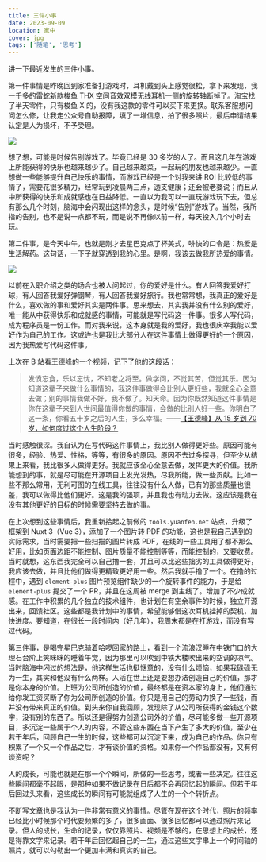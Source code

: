 ```yaml
---
title: 三件小事
date: 2023-09-09
location: 家中
cover: jpg
tags: ['随笔', '思考']
---
```


讲一下最近发生的三件小事。

第一件事情是昨晚回到家准备打游戏时，耳机戴到头上感觉很松，拿下来发现，我一千多的雷蛇新款梭鱼 THX 空间音效双模无线耳机一侧的旋转轴断掉了。淘宝找了半天零件，只有梭鱼 X 的，没有我这款的零件可以买下来更换。联系客服想问问怎么修，让我走公众号自助报障，填了一堆信息，拍了很多照片，最后申请结果认定是人为损坏，不予受理。

![](/images/posts/three-small-things-01.jpg)

想了想，可能是时候告别游戏了。毕竟已经是 30 多岁的人了。而且这几年在游戏上所能获得的快乐也越来越少了。自己越来越菜，一起玩的朋友也越来越少。一直想做一些能够提升自己快乐的事情，而游戏已经是一个对我来讲 ROI 比较低的事情了，需要花很多精力，经常玩到凌晨两三点，透支健康；还会被老婆说；而且从中所获得的快乐和成就感也在日益降低。一直以为我可以一直玩游戏玩下去，但总有那么几个时刻，脑海中会闪现出这样的念头，是时候“告别”游戏了。当然，我所指的告别，也不是说一点都不玩，而是说不再像以前一样，每天投入几个小时去玩。

第二件事，是今天中午，也就是刚才去星巴克点了杯美式，啡快的口令是：热爱是生活解药。这句话，一下子就穿透到我的心里。是啊，我该去做我所热爱的事情。

![](/images/posts/three-small-things-02.jpg)

以前在入职介绍之类的场合也被人问起过，你的爱好是什么。有人回答我爱好打球，有人回答我爱好弹钢琴，有人回答我爱好旅行。我也常常想，我真正的爱好是什么，喜欢做的事和爱好其实是两件事。思来想去，其实我并没有什么别的爱好，唯一能从中获得快乐和成就感的事情，可能就是写代码这一件事。很多人写代码，成为程序员是一份工作。而对我来说，这本身就是我的爱好，我也很庆幸我能以爱好作为自己的工作。这或许也是我比大部分人在这件事情上做得更好的一个原因，因为我热爱写代码这件事。

上次在 B 站看王德峰的一个视频，记下了他的这段话：

> 发愤忘食，乐以忘忧，不知老之将至。做学问，不觉其苦，但觉其乐。因为知道这辈子来做什么事情的，我这件事做得会比别人更好些，我就全心全意去做；别的事情我做不好，我不做了。知天命。因为你既然知道这件事情是你在这辈子来到人世间最值得你做的事情，会做的比别人好一些。你明白了这一条，你看五十岁之后的人生，多么幸福。——[【王德峰】从 15 岁到 70 岁，如何度过这个人生阶段？](https://www.bilibili.com/video/BV1i44y1c7Vb/?share_source=copy_web&vd_source=76ca94671296b9336d664f327867a2c7)

当时感触很深。我自认为在写代码这件事情上，我比别人做得更好些。原因可能有很多，经验、热爱、性格，等等，有很多的原因。原因不去过多探寻，但至少从结果上来看，我比很多人做得更好。我就应该全心全意去做，发挥更大的价值。我所能想到的事，就是尽可能在开源项目上发光发热，尽我所能，做一些贡献。比如一些不那么常用，无利可图的在线工具，往往没有什么人做，已有的那些质量也很差，我可以做得比他们更好。这是我的强项，并且我也有动力去做。这应该是我在没有其他更好的目标的时候需要坚持去做的事。

在上次想到这些事情后，我重新拾起之前做的 `tools.yuanfen.net` 站点，升级了框架到 Nuxt 3（Vue 3），添加了一个图片转 PDF 的功能，这也是我自己遇到的实际需求，当时需要把一些扫描的图片转成 PDF，在线的一些工具用了都不那么好用，比如页面边距不能控制、图片质量不能控制等等，而能控制的，又要收费。当时就想，这东西我完全可以自己撸一套，并且可以比这些拙劣的工具做得更好，我应该去做，并且比他们做得更精致更好用一些。然后我就手撸了一个。在撸的过程中，遇到 `element-plus` 图片预览组件缺少的一个旋转事件的能力，于是给 `element-plus` 提交了一个 PR，并且在这周被 merge 到主线了。增加了不少成就感。在工作中积累的几个独立的技术组件，也计划在有空余事件的时候，独立开源出来，回馈社区。这些都是我计划中的事情，希望能够借这次耳机挂掉的契机，加快进度。要知道，在很长一段时间内（好几年），我周末都是在打游戏，而没有写过代码。

第三件事，是喝完星巴克骑着哈啰回家的路上，看到一个流浪汉睡在中铁门口的大理石台阶上笑眯眯的睡着午觉，因为那里可以吹到中铁大楼吹出来的空调的凉气。当时脑海中闪过的想法是，他这样生活也挺惬意的，没有什么烦恼，如果我碌碌无为一生，其实和他没有什么两样。人活在世上还是要想办法创造自己的价值，那才是你本身的价值。上班为公司所创造的价值，最终都是在资本家的身上，他们通过给你发工资买断了你为公司所创造的价值。你只是用自己的劳动力换了一些钱，而并没有带来真正的价值。到头来你自我回顾，发现除了从公司所获得的金钱这个数字，没有别的东西了。所以还是得努力创造公司外的价值，尽可能多做一些开源项目，多沉淀一些属于个人的内容，不管这些东西在当下产生了多大的价值，至少在若干年后，回顾自己一生的时候，这些都可以沉淀下来，成为自己的作品。你只有积累了一个又一个作品之后，才有谈价值的资格。如果你一个作品都没有，又有何谈资呢？

人的成长，可能也就是在那一个个瞬间，所做的一些思考，或者一些决定。往往这些瞬间都毫不起眼，是那种如果不做记录在日后都不会再回忆起的瞬间。但若干年后回过头来看，这些成长的瞬间有可能就组成了人生的一个个转折点。

不断写文章也是我认为一件非常有意义的事情。尽管在现在这个时代，照片的频率已经比小时候那个时代要频繁的多了，很多画面、很多回忆都可以通过照片来记录。但人的成长，生命的记录，仅仅靠照片、视频是不够的，在思想上的成长，还是得靠文字来记录。若干年后回忆起自己的一生，通过这些文字串上一个时间轴的照片，就可以勾勒出一个更加丰满和真实的自己。

